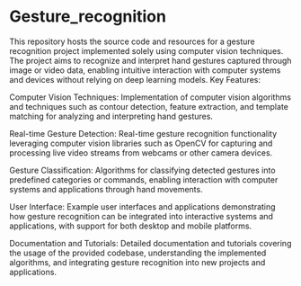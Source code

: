 # Gesture_recognition
This repository hosts the source code and resources for a gesture recognition project implemented solely using computer vision techniques. The project aims to recognize and interpret hand gestures captured through image or video data, enabling intuitive interaction with computer systems and devices without relying on deep learning models.
Key Features:

Computer Vision Techniques: Implementation of computer vision algorithms and techniques such as contour detection, feature extraction, and template matching for analyzing and interpreting hand gestures.

Real-time Gesture Detection: Real-time gesture recognition functionality leveraging computer vision libraries such as OpenCV for capturing and processing live video streams from webcams or other camera devices.

Gesture Classification: Algorithms for classifying detected gestures into predefined categories or commands, enabling interaction with computer systems and applications through hand movements.

User Interface: Example user interfaces and applications demonstrating how gesture recognition can be integrated into interactive systems and applications, with support for both desktop and mobile platforms.

Documentation and Tutorials: Detailed documentation and tutorials covering the usage of the provided codebase, understanding the implemented algorithms, and integrating gesture recognition into new projects and applications.

